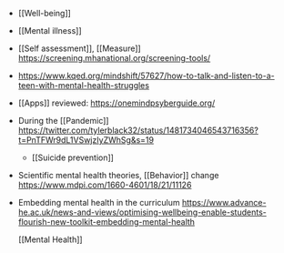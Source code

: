 - [[Well-being]]
- [[Mental illness]]
- [[Self assessment]], [[Measure]] https://screening.mhanational.org/screening-tools/
- https://www.kqed.org/mindshift/57627/how-to-talk-and-listen-to-a-teen-with-mental-health-struggles
- [[Apps]] reviewed: https://onemindpsyberguide.org/
- During the [[Pandemic]] https://twitter.com/tylerblack32/status/1481734046543716356?t=PnTFWr9dL1VSwjzIyZWhSg&s=19
	- [[Suicide prevention]]
- Scientific mental health theories, [[Behavior]] change https://www.mdpi.com/1660-4601/18/21/11126
- Embedding mental health in the curriculum https://www.advance-he.ac.uk/news-and-views/optimising-wellbeing-enable-students-flourish-new-toolkit-embedding-mental-health
  
  [[Mental Health]]